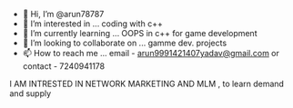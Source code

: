 - 👋 Hi, I’m @arun78787
- 👀 I’m interested in ... coding with c++
- 🌱 I’m currently learning ... OOPS in c++ for game development
- 💞️ I’m looking to collaborate on ... gamme dev. projects
- 📫 How to reach me ... email - arun9991421407yadav@gmail.com or contact - 7240941178

I AM INTRESTED IN NETWORK MARKETING AND MLM ,
to learn demand and supply
<!---
arun78787/arun78787 is a ✨ special ✨ repository because its `README.md` (this file) appears on your GitHub profile.
You can click the Preview link to take a look at your changes.
--->
